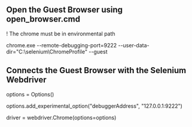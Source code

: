 ## Open the Guest Browser using open_browser.cmd

! The chrome must be in environmental path

chrome.exe --remote-debugging-port=9222 --user-data-dir="C:\selenium\ChromeProfile" --guest

## Connects the Guest Browser with the Selenium Webdriver

options = Options()

options.add_experimental_option("debuggerAddress", "127.0.0.1:9222")

driver = webdriver.Chrome(options=options)
